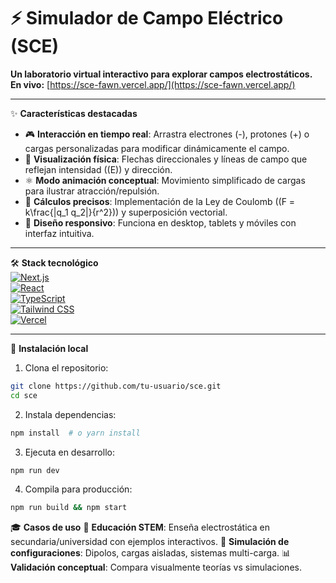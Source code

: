 # ⚡ Simulador de Campo Eléctrico (SCE)  
**Un laboratorio virtual interactivo para explorar campos electrostáticos.**  
**En vivo:** [https://sce-fawn.vercel.app/](https://sce-fawn.vercel.app/)  

---

✨ **Características destacadas**  
- 🎮 **Interacción en tiempo real**: Arrastra electrones (-), protones (+) o cargas personalizadas para modificar dinámicamente el campo.  
- 🎨 **Visualización física**: Flechas direccionales y líneas de campo que reflejan intensidad (\(E\)) y dirección.  
- ⚛️ **Modo animación conceptual**: Movimiento simplificado de cargas para ilustrar atracción/repulsión.  
- 📐 **Cálculos precisos**: Implementación de la Ley de Coulomb (\(F = k\frac{|q_1 q_2|}{r^2}\)) y superposición vectorial.  
- 📱 **Diseño responsivo**: Funciona en desktop, tablets y móviles con interfaz intuitiva.  

---

🛠️ **Stack tecnológico**  
[![Next.js](https://img.shields.io/badge/Next.js-14-black?logo=next.js)](https://nextjs.org/)  
[![React](https://img.shields.io/badge/React-18-61DAFB?logo=react)](https://react.dev/)  
[![TypeScript](https://img.shields.io/badge/TypeScript-5.0-3178C6?logo=typescript)](https://www.typescriptlang.org/)  
[![Tailwind CSS](https://img.shields.io/badge/Tailwind_CSS-3.3-06B6D4?logo=tailwind-css)](https://tailwindcss.com/)  
[![Vercel](https://img.shields.io/badge/Vercel-Deployed-black?logo=vercel)](https://vercel.com/)  

---

🚀 **Instalación local**  
1. Clona el repositorio:  
```bash
git clone https://github.com/tu-usuario/sce.git
cd sce
```

2. Instala dependencias:  
```bash
npm install  # o yarn install
```

3. Ejecuta en desarrollo:  
```bash
npm run dev
```

4. Compila para producción: 
```bash
npm run build && npm start
```

🎓 **Casos de uso**
🏫 **Educación STEM**: Enseña electrostática en secundaria/universidad con ejemplos interactivos.
🔬 **Simulación de configuraciones**: Dipolos, cargas aisladas, sistemas multi-carga.
📊 **Validación conceptual**: Compara visualmente teorías vs simulaciones.


